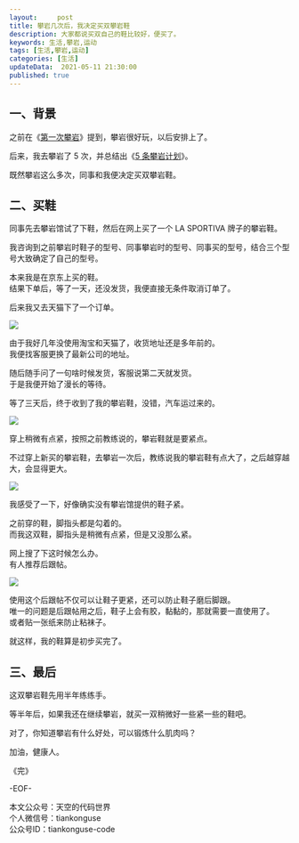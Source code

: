 ```yaml
---   
layout:     post  
title: 攀岩几次后，我决定买双攀岩鞋   
description: 大家都说买双自己的鞋比较好，便买了。   
keywords: 生活,攀岩,运动  
tags: [生活,攀岩,运动]    
categories: [生活]  
updateData:  2021-05-11 21:30:00  
published: true  
---  
```



## 一、背景  


之前在《[第一次攀岩](https://mp.weixin.qq.com/s/b441xzPP1nTUJXhfGettlw)》提到，攀岩很好玩，以后安排上了。  



后来，我去攀岩了 5 次，并总结出《[5 条攀岩计划](https://mp.weixin.qq.com/s/hGrj_vEs-UnTCold5O2Ssw)》。  


既然攀岩这么多次，同事和我便决定买双攀岩鞋。  


## 二、买鞋  


同事先去攀岩馆试了下鞋，然后在网上买了一个 LA SPORTIVA 牌子的攀岩鞋。  


我咨询到之前攀岩时鞋子的型号、同事攀岩时的型号、同事买的型号，结合三个型号大致确定了自己的型号。  


本来我是在京东上买的鞋。  
结果下单后，等了一天，还没发货，我便直接无条件取消订单了。  


后来我又去天猫下了一个订单。  


![](https://res.tiankonguse.com/images/2021/05/10/003.png) 


由于我好几年没使用淘宝和天猫了，收货地址还是多年前的。  
我便找客服更换了最新公司的地址。  


随后随手问了一句啥时候发货，客服说第二天就发货。  
于是我便开始了漫长的等待。  


等了三天后，终于收到了我的攀岩鞋，没错，汽车运过来的。  


![](https://res.tiankonguse.com/images/2021/05/10/002.png) 


穿上稍微有点紧，按照之前教练说的，攀岩鞋就是要紧点。  


不过穿上新买的攀岩鞋，去攀岩一次后，教练说我的攀岩鞋有点大了，之后越穿越大，会显得更大。  


![](https://res.tiankonguse.com/images/2021/05/10/001.png)  


我感受了一下，好像确实没有攀岩馆提供的鞋子紧。  


之前穿的鞋，脚指头都是勾着的。  
而我这双鞋，脚指头是稍微有点紧，但是又没那么紧。  


网上搜了下这时候怎么办。  
有人推荐后跟帖。  



![](https://res.tiankonguse.com/images/2021/05/10/004.png)  


使用这个后跟帖不仅可以让鞋子更紧，还可以防止鞋子磨后脚跟。  
唯一的问题是后跟帖用之后，鞋子上会有胶，黏黏的，那就需要一直使用了。  
或者贴一张纸来防止粘袜子。  


就这样，我的鞋算是初步买完了。  



## 三、最后  


这双攀岩鞋先用半年练练手。  


等半年后，如果我还在继续攀岩，就买一双稍微好一些紧一些的鞋吧。  


对了，你知道攀岩有什么好处，可以锻炼什么肌肉吗？  


加油，健康人。  


《完》  


-EOF-  



本文公众号：天空的代码世界  
个人微信号：tiankonguse  
公众号ID：tiankonguse-code  
  

